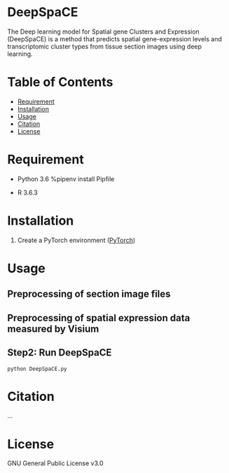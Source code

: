 # DeepSpaCE

The Deep learning model for Spatial gene Clusters and Expression (DeepSpaCE) is a method that predicts spatial gene-expression levels and transcriptomic cluster types from tissue section images using deep learning.


# Table of Contents
- [Requirement](#requirement)
- [Installation](#installation)
- [Usage](#usage)
- [Citation](#citation)
- [License](#license)

# Requirement
* Python 3.6
%pipenv install Pipfile

* R 3.6.3

# Installation
1. Create a PyTorch environment ([PyTorch](https://pytorch.org/)) 


# Usage
## Preprocessing of section image files

## Preprocessing of spatial expression data measured by Visium

## Step2: Run DeepSpaCE

    python DeepSpaCE.py




# Citation
...

# License
GNU General Public License v3.0

